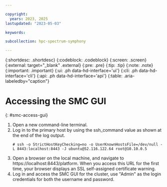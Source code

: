 ```yaml
---

copyright:
  years: 2023, 2025
lastupdated: "2023-05-03"

keywords:

subcollection: hpc-spectrum-symphony

---
```


{:shortdesc: .shortdesc}
{:codeblock: .codeblock}
{:screen: .screen}
{:external: target="_blank" .external}
{:pre: .pre}
{:tip: .tip}
{:note: .note}
{:important: .important}
{:ui: .ph data-hd-interface='ui'}
{:cli: .ph data-hd-interface='cli'}
{:api: .ph data-hd-interface='api'}
{:table: .aria-labeledby="caption"}

# Accessing the SMC GUI
{: #smc-access-gui}

1.  Open a new command-line terminal.
2.  Log in to the primary host by using the ssh_command value as shown at the end of the log output.
    ```shell
    # ssh -o StrictHostKeyChecking=no -o UserKnownHostsFile=/dev/null -L 8443:localhost:8443 -J ubuntu@52.116.122.64 root@10.10.0.5
    ```
3.  Open a browser on the local machine, and navigate to https://localhost:8443/platform. When you access this URL for the first time, your browser displays an SSL self-assigned certificate warning.
4.  Log in and access the SMC GUI for the cluster, use "Admin" as the login credentials for both the username and password.
